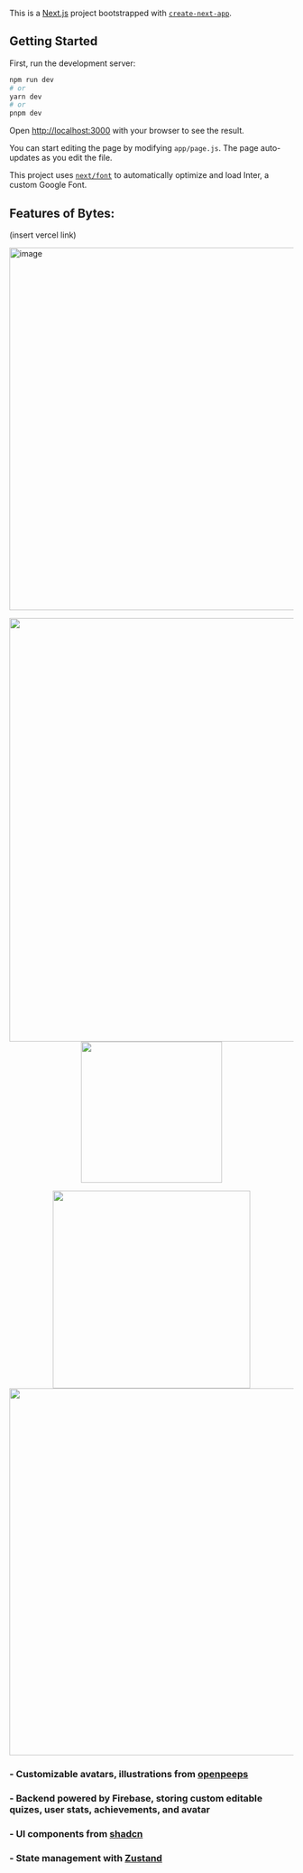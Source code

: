 This is a [Next.js](https://nextjs.org/) project bootstrapped with [`create-next-app`](https://github.com/vercel/next.js/tree/canary/packages/create-next-app).

## Getting Started

First, run the development server:

```bash
npm run dev
# or
yarn dev
# or
pnpm dev
```

Open [http://localhost:3000](http://localhost:3000) with your browser to see the result.

You can start editing the page by modifying `app/page.js`. The page auto-updates as you edit the file.

This project uses [`next/font`](https://nextjs.org/docs/basic-features/font-optimization) to automatically optimize and load Inter, a custom Google Font.

## Features of Bytes:
(insert vercel link)

<img width="1362" height="642" alt="image" src="https://github.com/user-attachments/assets/c4651285-9b99-4c34-941c-414d6e219df0" />
<p align="center">
  <img src="https://github.com/user-attachments/assets/a952cf64-4ea3-4695-a839-95319495c012" width="750" />
  <img src="https://github.com/user-attachments/assets/beac32cb-77da-4103-ab66-04fa4b16b380" width="250" />
</p>
<p align="center">
  <img src="https://github.com/user-attachments/assets/eca1a0f2-fd7c-43f0-b8c2-8b0afd7b442b" width="350" />
  <img src="https://github.com/user-attachments/assets/cb01bf21-4df2-4472-b582-165db7b158e9" width="650" />
</p>


### - Customizable avatars, illustrations from [openpeeps](https://www.openpeeps.com/)

### - Backend powered by Firebase, storing custom editable quizes, user stats, achievements, and avatar

### - UI components from [shadcn](https://ui.shadcn.com/)

### - State management with [Zustand](https://zustand-demo.pmnd.rs/)
